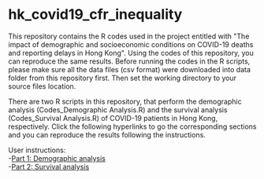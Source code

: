 # hk_covid19_cfr_inequality

This repository contains the R codes used in the project entitled with "The impact of demographic and socioeconomic conditions on COVID-19 deaths and reporting delays in Hong Kong". Using the codes of this repository, you can reproduce the same results. Before running the codes in the R scripts, please make sure all the data files (csv format) were downloaded into data folder from this repository first. Then set the working directory to your source files location.

There are two R scripts in this repository, that perform the demographic analysis (Codes_Demographic Analysis.R) and the survival analysis (Codes_Survival Analysis.R) of COVID-19 patients in Hong Kong, respectively. Click the following hyperlinks to go the corresponding sections and you can reproduce the results following the instructions.

User instructions:  
-[Part 1: Demographic analysis](https://www.dropbox.com/s/h5coj8947ffywz7/DraftReadme_Demographic.Rmd?dl=0)  
-[Part 2: Survival analysis](https://www.dropbox.com/s/0pd9ztj0gua0r02/DraftReadme_Survival.Rmd?dl=0)
